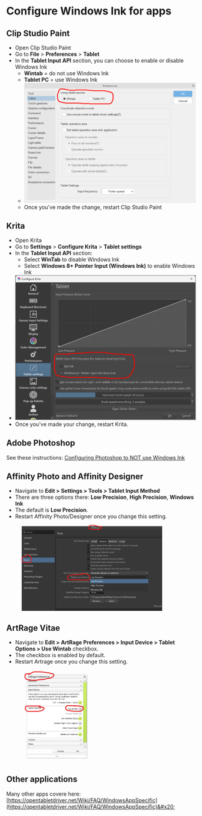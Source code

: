 # Configure Windows Ink for apps

## Clip Studio Paint

* Open Clip Studio Paint
* Go to **File** > **Preferences** > **Tablet**
* In the **Tablet Input API** section, you can choose to enable or disable Windows Ink
  * **Wintab** = do not use Windows Ink
  * **Tablet PC** = use Windows Ink
  * ![](<../../../.gitbook/assets/image (250).png>)
  * Once you've made the change, restart Clip Studio Paint

## Krita

* Open Krita
* Go to **Settings** > **Configure Krita** > **Tablet settings**
* In the **Tablet Input API** section:
  * Select **WinTab** to disable Windows Ink
  * Select **Windows 8+ Pointer Input (Windows Ink)** to enable Windows Ink
* ![](<../../../.gitbook/assets/image (36).png>)
* Once you've made your change, restart Krita.

## Adobe Photoshop

See these instructions: [Configuring Photoshop to NOT use Windows Ink](configuring-photoshop-to-not-use-windows-ink.md)&#x20;



## Affinity Photo and Affinity Designer

* Navigate to **Edit > Settings > Tools > Tablet Input Method**
* There are three options there: **Low Precision**, **High Precision**, **Windows Ink**&#x20;
* The default is **Low Precision**.&#x20;
* Restart Affinity Photo/Designer once you change this setting.

<div align="left">

<figure><img src="../../../.gitbook/assets/image (395).png" alt="" width="375"><figcaption></figcaption></figure>

</div>

## ArtRage Vitae

* Navigate to **Edit > ArtRage Preferences > Input Device > Tablet Options > Use Wintab** checkbox.
* The checkbox is enabled by default.&#x20;
* Restart Artrage once you change this setting.

<div align="left">

<figure><img src="../../../.gitbook/assets/image (396).png" alt="" width="188"><figcaption></figcaption></figure>

</div>

## Other applications

Many other apps covere here: [https://opentabletdriver.net/Wiki/FAQ/WindowsAppSpecific](https://opentabletdriver.net/Wiki/FAQ/WindowsAppSpecific)&#x20;

